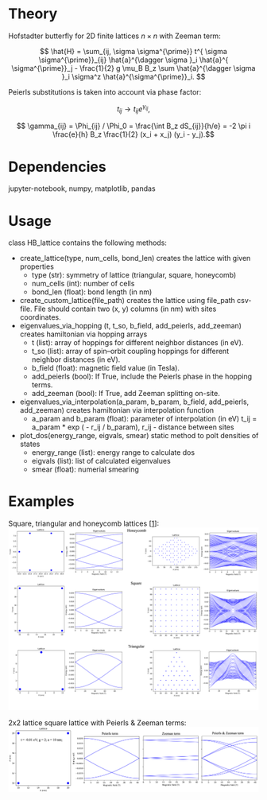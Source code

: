 # Theory
Hofstadter butterfly for 2D finite lattices $n\times n$ with Zeeman term:

$$  \hat{H} = \sum_{ij, \sigma \sigma^{\prime}} t^{ \sigma \sigma^{\prime}}_{ij} \hat{a}^{\dagger \sigma }_i \hat{a}^{ \sigma^{\prime}}_j  - \frac{1}{2} g \mu_B B_z \sum \hat{a}^{\dagger \sigma }_i \sigma^z  \hat{a}^{\sigma^{\prime}}_i.  $$

Peierls substitutions is taken into account  via phase factor:

$$ t_{ij} \rightarrow  t_{ij} e^{\gamma_{ij}}, $$

$$ \gamma_{ij} = \Phi_{ij} / \Phi_0 = \frac{\int B_z dS_{ij}}{h/e} =  -2 \pi i \frac{e}{h} B_z \frac{1}{2} (x_i + x_j) (y_i - y_j).$$

# Dependencies
jupyter-notebook, numpy, matplotlib, pandas

# Usage
class HB_lattice contains the following methods: 

* create_lattice(type, num_cells, bond_len) creates the lattice with given properties
  * type (str): symmetry of lattice (triangular, square, honeycomb)
  *  num_cells (int): number of cells
  *  bond_len (float): bond length (in nm)
* create_custom_lattice(file_path) creates the lattice using file_path csv-file.  File should contain two (x, y) columns (in nm) with sites coordinates.
* eigenvalues_via_hopping (t, t_so, b_field, add_peierls, add_zeeman) creates hamiltonian via hopping arrays
  * t (list): array of hoppings for different neighbor distances (in eV).
  * t_so (list): array of spin–orbit coupling hoppings for different neighbor distances (in eV).
  * b_field (float): magnetic field value (in Tesla).
  * add_peierls (bool): If True, include the Peierls phase in the hopping terms.
  * add_zeeman (bool): If True, add Zeeman splitting on-site.
* eigenvalues_via_interpolation(a_param, b_param, b_field, add_peierls, add_zeeman) creates hamiltonian via interpolation function
  * a_param and b_param (float): parameter of interpolation (in eV)  t_ij = a_param * exp ( - r_ij / b_param), r_ij - distance between sites
* plot_dos(energy_range, eigvals, smear) static method to polt densities of states 
  * energy_range (list): energy range to calculate dos
  * eigvals (list): list of calculated eigenvalues
  * smear (float): numerial smearing




# Examples

Square, triangular and honeycomb lattices [[1](https://pubs.aip.org/aapt/ajp/article-abstract/72/5/613/1038951/Landau-levels-molecular-orbitals-and-the?redirectedFrom=fulltext)]:
![alt text](https://github.com/danis-b/HB_lattice/blob/main/Examples/Results.png)

2x2 lattice square lattice with Peierls & Zeeman terms:
![alt text](https://github.com/danis-b/HB_lattice/blob/main/Examples/2x2_square.png)



